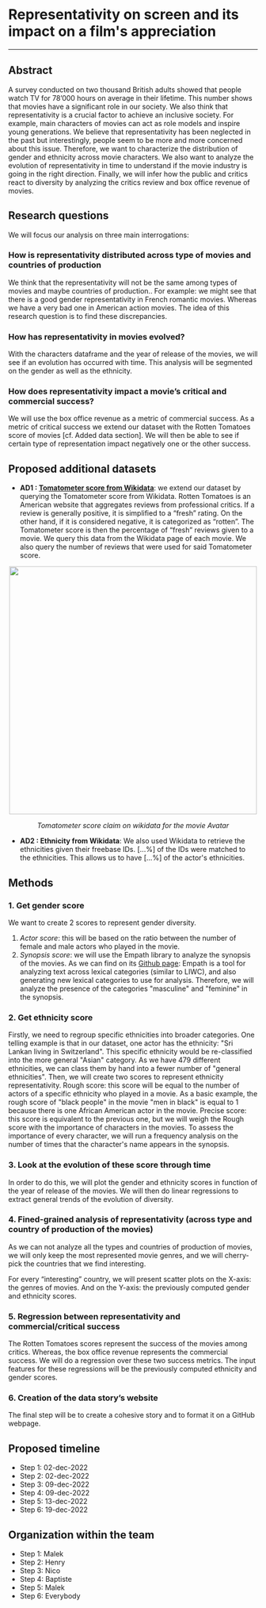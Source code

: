 # Representativity on screen and its impact on a film's appreciation

___ ___

## Abstract

A survey conducted on two thousand British adults showed that people watch TV for 78’000 hours on average in their lifetime. This number shows that movies have a significant role in our society. We also think that representativity is a crucial factor to achieve an inclusive society. For example, main characters of movies can act as role models and inspire young generations. We believe that representativity has been neglected in the past but interestingly, people seem to be more and more concerned about this issue. 
Therefore, we want to characterize the distribution of gender and ethnicity across movie characters. We also want to analyze the evolution of representativity in time to understand if the movie industry is going in the right direction. Finally, we will infer how the public and critics react to diversity by analyzing the critics review and box office revenue of movies. 



## Research questions

We will focus our analysis on three main interrogations:

### How is representativity distributed across type of movies and countries of production
 
We think that the representativity will not be the same among types of movies and maybe countries of production.. For example: we might see that there is a good gender representativity in French romantic movies. Whereas we have a very bad one in American action movies. The idea of this research question is to find these discrepancies. 

### How has representativity in movies evolved?

With the characters dataframe and the year of release of the movies, we will see if an evolution has occurred with time. This analysis will be segmented on the gender as well as the ethnicity.

### How does representativity impact a movie’s critical and commercial success?

We will use the box office revenue as a metric of commercial success. As a metric of critical success we extend our dataset with the Rotten Tomatoes score of movies [cf. Added data section]. We will then be able to see if certain type of representation impact negatively one or the other success.


## Proposed additional datasets

* **AD1 : [Tomatometer score from Wikidata](https://www.rottentomatoes.com/)**: we extend our dataset by querying the Tomatometer score from Wikidata. Rotten Tomatoes is an American website that aggregates reviews from professional critics. 
If a review is generally positive, it is simplified to a “fresh” rating. On the other hand, if it is considered negative, it is categorized as “rotten”. The Tomatometer score is then the percentage of “fresh” reviews given to a movie. 
We query this data from the Wikidata page of each movie. We also query the number of reviews that were used for said Tomatometer score.


<p align="center">
  <img src="https://github.com/epfl-ada/ada-2022-homework-1-talesof1001datapoints/blob/main/tomatometer_score.png" width="500">
</p>
<p align="center">
  <em>Tomatometer score claim on wikidata for the movie Avatar</em>
</p>

* **AD2 : Ethnicity from Wikidata**: We also used Wikidata to retrieve the ethnicities given their freebase IDs. [...%] of the IDs were matched to the ethnicities. This allows us to have [...%] of the actor's ethnicities.


## Methods
### 1. Get gender score

We want to create 2 scores to represent gender diversity. 

1. *Actor score*: this will be based on the ratio between the number of female and male actors who played in the movie.
2. *Synopsis score*: we will use the Empath library to analyze the synopsis of the movies. As we can find on its  [Github page](https://github.com/Ejhfast/empath-client): Empath is a tool for analyzing text across lexical categories (similar to LIWC), and also generating new lexical categories to use for analysis. Therefore, we will analyze the presence of the categories "masculine" and "feminine" in the synopsis.   

### 2. Get ethnicity score

Firstly, we need to regroup specific ethnicities into broader categories. One telling example is that in our dataset, one actor has the ethnicity: "Sri Lankan living in Switzerland". This specific ethnicity would be re-classified into the more general "Asian" category. As we have 479 different ethnicities, we can class them by hand into a fewer number of "general ethnicities".
Then, we will create two scores to represent ethnicity representativity.
Rough score: this score will be equal to the number of actors of a specific ethnicity who played in a movie. As a basic example, the rough score of "black people" in the movie "men in black" is equal to 1 because there is one African American actor in the movie.
Precise score: this score is equivalent to the previous one, but we will weigh the Rough score with the importance of characters in the movies. To assess the importance of every character, we will run a frequency analysis on the number of times that the character's name appears in the synopsis.


### 3. Look at the evolution of these score through time

In order to do this, we will plot the gender and ethnicity scores in function of the year of release of the movies. We will then do linear regressions to extract general trends of the evolution of diversity. 

### 4. Fined-grained analysis of representativity (across type and country of production of the movies)

As we can not analyze all the types and countries of production of movies, we will only keep the most represented movie genres, and we will cherry-pick the countries that we find interesting. 

For every “interesting” country, we will present scatter plots on the X-axis: the genres of movies. And on the Y-axis: the previously computed gender and ethnicity scores.
 

### 5. Regression between representativity and commercial/critical success

The Rotten Tomatoes scores represent the success of the movies among critics. Whereas, the box office revenue represents the commercial success. 
We will do a regression over these two success metrics. The input features for these regressions will be the previously computed ethnicity and gender scores. 

### 6. Creation of the data story’s website

The final step will be to create a cohesive story and to format it on a GitHub webpage. 


## Proposed timeline

* Step 1: 02-dec-2022
* Step 2: 02-dec-2022
* Step 3: 09-dec-2022
* Step 4: 09-dec-2022
* Step 5: 13-dec-2022
* Step 6: 19-dec-2022

## Organization within the team

* Step 1: Malek
* Step 2: Henry
* Step 3: Nico
* Step 4: Baptiste 
* Step 5: Malek
* Step 6: Everybody 


